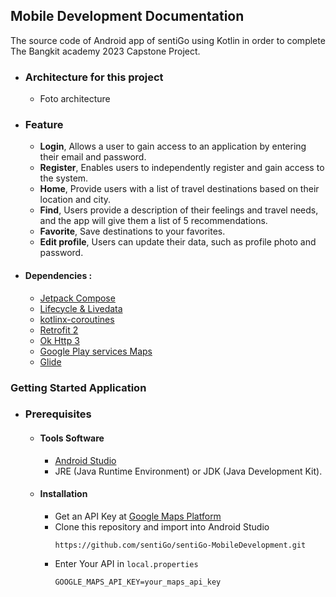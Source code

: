 ## Mobile Development Documentation
<p>The source code of Android app of sentiGo using Kotlin in order to complete The Bangkit academy 2023 Capstone Project.</p>

- ### Architecture for this project
  - Foto architecture

- ### Feature
  - **Login**, Allows a user to gain access to an application by entering their email and password.
  - **Register**, Enables users to independently register and gain access to the system.
  - **Home**, Provide users with a list of travel destinations based on their location and city.
  - **Find**, Users provide a description of their feelings and travel needs, and the app will give them a list of 5 recommendations.
  - **Favorite**, Save destinations to your favorites.
  - **Edit profile**, Users can update their data, such as profile photo and password. 

- #### Dependencies : 
    - [Jetpack Compose](https://developer.android.com/jetpack/compose)
    - [Lifecycle & Livedata](https://developer.android.com/jetpack/androidx/releases/lifecycle)
    - [kotlinx-coroutines](https://developer.android.com/kotlin/coroutines)
    - [Retrofit 2](https://square.github.io/retrofit/)
    - [Ok Http 3](https://square.github.io/okhttp/)
    - [Google Play services Maps](https://developers.google.com/maps/documentation/android-sdk/get-api-key)
    - [Glide](https://github.com/bumptech/glide)

### Getting Started Application
- ### Prerequisites
    - #### Tools Software
        - [Android Studio](https://developer.android.com/studio)
        - JRE (Java Runtime Environment) or JDK (Java Development Kit).
    
    - #### Installation
      - Get an API Key at [Google Maps Platform](https://developers.google.com/maps/documentation/android-sdk/get-api-key)
      - Clone this repository and import into Android Studio    
        ```
        https://github.com/sentiGo/sentiGo-MobileDevelopment.git
        ``` 
      - Enter Your API in ``local.properties``
        ```
        GOOGLE_MAPS_API_KEY=your_maps_api_key
        ```